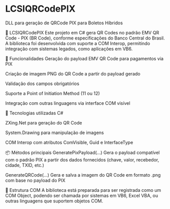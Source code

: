 # LCSIQRCodePIX
DLL para geração de QRCode PIX para Boletos Híbridos

🧾 LCSIQRCodePIX
Este projeto em C# gera QR Codes no padrão EMV QR Code - PIX (BR Code), conforme especificações do Banco Central do Brasil. A biblioteca foi desenvolvida com suporte a COM Interop, permitindo integração com sistemas legados, como aplicações em VB6.

🚀 Funcionalidades
Geração do payload EMV QR Code para pagamentos via PIX

Criação de imagem PNG do QR Code a partir do payload gerado

Validação dos campos obrigatórios

Suporte a Point of Initiation Method (11 ou 12)

Integração com outras linguagens via interface COM visível

🧰 Tecnologias utilizadas
C#

ZXing.Net para geração do QR Code

System.Drawing para manipulação de imagens

COM Interop com atributos ComVisible, Guid e InterfaceType

📦 Métodos principais
GeneratePixPayload(...)
Gera o payload compatível com o padrão PIX a partir dos dados fornecidos (chave, valor, recebedor, cidade, TXID, etc.)

GenerateQRCode(...)
Gera e salva a imagem do QR Code em formato .png com base no payload do PIX

📂 Estrutura COM
A biblioteca está preparada para ser registrada como um COM Object, podendo ser chamada por sistemas em VB6, Excel VBA, ou outras linguagens que suportem objetos COM.
